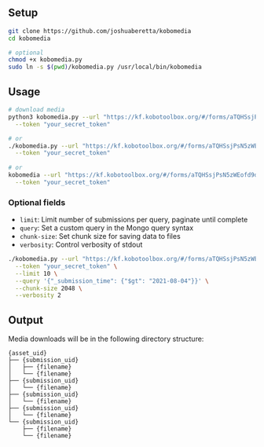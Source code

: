 ## Setup

```bash
git clone https://github.com/joshuaberetta/kobomedia
cd kobomedia

# optional
chmod +x kobomedia.py
sudo ln -s $(pwd)/kobomedia.py /usr/local/bin/kobomedia
```

## Usage

```bash
# download media
python3 kobomedia.py --url "https://kf.kobotoolbox.org/#/forms/aTQHSsjPsN5zWEofd9dKEb/summary" \
  --token "your_secret_token"

# or
./kobomedia.py --url "https://kf.kobotoolbox.org/#/forms/aTQHSsjPsN5zWEofd9dKEb/summary" \
  --token "your_secret_token"
  
# or
kobomedia --url "https://kf.kobotoolbox.org/#/forms/aTQHSsjPsN5zWEofd9dKEb/summary" \
  --token "your_secret_token"
```

### Optional fields

- `limit`: Limit number of submissions per query, paginate until complete
- `query`: Set a custom query in the Mongo query syntax
- `chunk-size`: Set chunk size for saving data to files
- `verbosity`: Control verbosity of stdout

```bash
./kobomedia.py --url "https://kf.kobotoolbox.org/#/forms/aTQHSsjPsN5zWEofd9dKEb/summary" \
  --token "your_secret_token" \
  --limit 10 \
  --query '{"_submission_time": {"$gt": "2021-08-04"}}' \
  --chunk-size 2048 \
  --verbosity 2
```

## Output

Media downloads will be in the following directory structure:
```
{asset_uid}
├── {submission_uid}
│   ├── {filename}
│   └── {filename}
├── {submission_uid}
│   └── {filename}
├── {submission_uid}
│   └── {filename}
├── {submission_uid}
│   └── {filename}
└── {submission_uid}
    ├── {filename}
    └── {filename}
```
